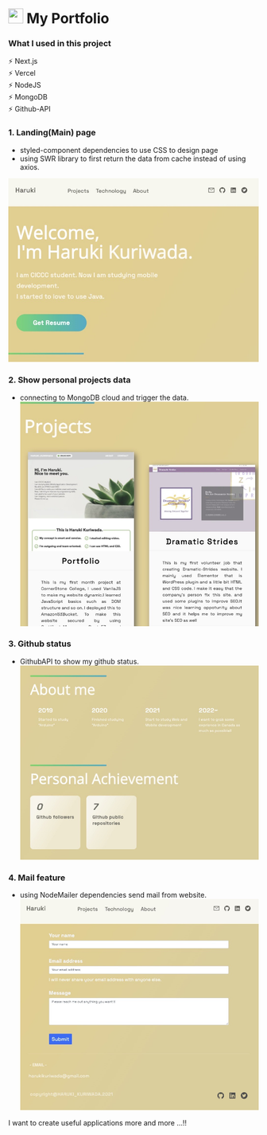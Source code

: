 # <img width="30px" height="30px" src="https://camo.githubusercontent.com/92ec9eb7eeab7db4f5919e3205918918c42e6772562afb4112a2909c1aaaa875/68747470733a2f2f6173736574732e76657263656c2e636f6d2f696d6167652f75706c6f61642f76313630373535343338352f7265706f7369746f726965732f6e6578742d6a732f6e6578742d6c6f676f2e706e67"> My Portfolio

### What I used in this project
⚡️ Next.js <br/>
⚡️ Vercel <br/>
⚡️ NodeJS <br/>
⚡️ MongoDB <br/>
⚡️ Github-API <br/>

### 1. Landing(Main) page
- styled-component dependencies to use CSS to design page 
- using SWR library to first return the data from cache instead of using axios.
 <img src="./images/landing.jpeg">
 
### 2. Show personal projects data
- connecting to MongoDB cloud and trigger the data.
   <img src="./images/project.jpeg">

### 3. Github status
- GithubAPI to show my github status.
   <img src="./images/github.jpeg">
  
### 4. Mail feature
- using NodeMailer dependencies send mail from website.
  <img src="./images/mail.jpeg">

I want to create useful applications more and more ...!!
